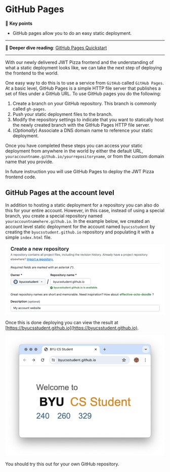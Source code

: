 # GitHub Pages

🔑 **Key points**

- GitHub pages allow you to do an easy static deployment.

---

📖 **Deeper dive reading**: [GitHub Pages Quickstart](https://docs.github.com/en/pages/quickstart)

---

With our newly delivered JWT Pizza frontend and the understanding of what a static deployment looks like, we can take the next step of deploying the frontend to the world.

One easy way to do this is to use a service from `GitHub` called `GitHub Pages`. At a basic level, GitHub Pages is a simple HTTP file server that publishes a set of files under a GitHub URL. To use GitHub pages you do the following:

1. Create a branch on your GitHub repository. This branch is commonly called `gh-pages`.
1. Push your static deployment files to the branch.
1. Modify the repository settings to indicate that you want to statically host the newly created branch with the GitHub Pages HTTP file server.
1. (_Optionally_) Associate a DNS domain name to reference your static deployment.

Once you have completed these steps you can access your static deployment from anywhere in the world by either the default URL, `youraccountname.github.io/yourrepositoryname`, or from the custom domain name that you provide.

In future instruction you will use GitHub Pages to deploy the JWT Pizza frontend code.

## GitHub Pages at the account level

In addition to hosting a static deployment for a repository you can also do this for your entire account. However, in this case, instead of using a special branch, you create a special repository named `youraccountnamehere.github.io`. In the example below, we created an account level static deployment for the account named `byucsstudent` by creating the `byucsstudent.github.io` repository and populating it with a simple `index.html` file.

![Create account GitHub pages](createAccountGitHubPages.png)

Once this is done deploying you can view the result at [https://byucsstudent.github.io](https://byucsstudent.github.io).

![Sample GitHub Pages site](sampleGitHubPagesSite.png)

You should try this out for your own GitHub repository.
